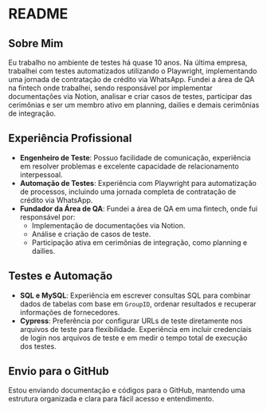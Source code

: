 # README

## Sobre Mim

Eu trabalho no ambiente de testes há quase 10 anos. Na última empresa, trabalhei com testes automatizados utilizando o Playwright, implementando uma jornada de contratação de crédito via WhatsApp. Fundei a área de QA na fintech onde trabalhei, sendo responsável por implementar documentações via Notion, analisar e criar casos de testes, participar das cerimônias e ser um membro ativo em planning, dailies e demais cerimônias de integração.

## Experiência Profissional

- **Engenheiro de Teste**: Possuo facilidade de comunicação, experiência em resolver problemas e excelente capacidade de relacionamento interpessoal.
- **Automação de Testes**: Experiência com Playwright para automatização de processos, incluindo uma jornada completa de contratação de crédito via WhatsApp.
- **Fundador da Área de QA**: Fundei a área de QA em uma fintech, onde fui responsável por:
  - Implementação de documentações via Notion.
  - Análise e criação de casos de teste.
  - Participação ativa em cerimônias de integração, como planning e dailies.

## Testes e Automação

- **SQL e MySQL**: Experiência em escrever consultas SQL para combinar dados de tabelas com base em `GroupID`, ordenar resultados e recuperar informações de fornecedores.
- **Cypress**: Preferência por configurar URLs de teste diretamente nos arquivos de teste para flexibilidade. Experiência em incluir credenciais de login nos arquivos de teste e em medir o tempo total de execução dos testes.

## Envio para o GitHub

Estou enviando documentação e códigos para o GitHub, mantendo uma estrutura organizada e clara para fácil acesso e entendimento.
